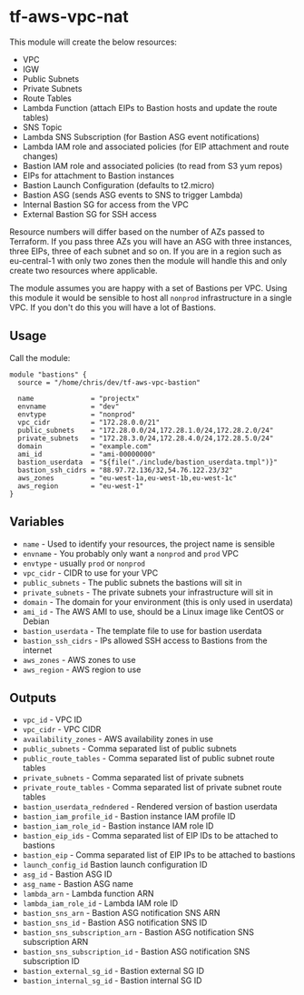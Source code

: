 # tf-aws-vpc-nat

This module will create the below resources:

- VPC
- IGW
- Public Subnets
- Private Subnets
- Route Tables
- Lambda Function (attach EIPs to Bastion hosts and update the route tables)
- SNS Topic
- Lambda SNS Subscription (for Bastion ASG event notifications)
- Lambda IAM role and associated policies (for EIP attachment and route changes)
- Bastion IAM role and associated policies (to read from S3 yum repos)
- EIPs for attachment to Bastion instances
- Bastion Launch Configuration (defaults to t2.micro)
- Bastion ASG (sends ASG events to SNS to trigger Lambda)
- Internal Bastion SG for access from the VPC
- External Bastion SG for SSH access

Resource numbers will differ based on the number of AZs passed to Terraform.
If you pass three AZs you will have an ASG with three instances, three EIPs,
three of each subnet and so on. If you are in a region such as eu-central-1
with only two zones then the module will handle this and only create two
resources where applicable.

The module assumes you are happy with a set of Bastions per VPC. Using this
module it would be sensible to host all `nonprod` infrastructure in a single
VPC. If you don't do this you will have a lot of Bastions.

## Usage

Call the module:

```
module "bastions" {
  source = "/home/chris/dev/tf-aws-vpc-bastion"

  name              = "projectx"
  envname           = "dev"
  envtype           = "nonprod"
  vpc_cidr          = "172.28.0.0/21"
  public_subnets    = "172.28.0.0/24,172.28.1.0/24,172.28.2.0/24"
  private_subnets   = "172.28.3.0/24,172.28.4.0/24,172.28.5.0/24"
  domain            = "example.com"
  ami_id            = "ami-00000000"
  bastion_userdata  = "${file("./include/bastion_userdata.tmpl")}"
  bastion_ssh_cidrs = "88.97.72.136/32,54.76.122.23/32"
  aws_zones         = "eu-west-1a,eu-west-1b,eu-west-1c"
  aws_region        = "eu-west-1"
}
```

## Variables
- `name` - Used to identify your resources, the project name is sensible
- `envname` - You probably only want a `nonprod` and `prod` VPC
- `envtype` - usually `prod` or `nonprod`
- `vpc_cidr` - CIDR to use for your VPC
- `public_subnets` - The public subnets the bastions will sit in
- `private_subnets` - The private subnets your infrastructure will sit in
- `domain` - The domain for your environment (this is only used in userdata)
- `ami_id` - The AWS AMI to use, should be a Linux image like CentOS or Debian
- `bastion_userdata` - The template file to use for bastion userdata
- `bastion_ssh_cidrs` - IPs allowed SSH access to Bastions from the internet
- `aws_zones` - AWS zones to use
- `aws_region` - AWS region to use

## Outputs
- `vpc_id` - VPC ID
- `vpc_cidr` - VPC CIDR
- `availability_zones` - AWS availability zones in use
- `public_subnets` - Comma separated list of public subnets
- `public_route_tables` - Comma separated list of public subnet route tables
- `private_subnets` - Comma separated list of private subnets
- `private_route_tables` - Comma separated list of private subnet route tables
- `bastion_userdata_redndered` - Rendered version of bastion userdata
- `bastion_iam_profile_id` - Bastion instance IAM profile ID
- `bastion_iam_role_id` - Bastion instance IAM role ID
- `bastion_eip_ids` - Comma separated list of EIP IDs to be attached to bastions
- `bastion_eip` - Comma separated list of EIP IPs to be attached to bastions
- `launch_config_id` Bastion launch configuration ID
- `asg_id` - Bastion ASG ID
- `asg_name` - Bastion ASG name
- `lambda_arn` - Lambda function ARN
- `lambda_iam_role_id` - Lambda IAM role ID
- `bastion_sns_arn` - Bastion ASG notification SNS ARN
- `bastion_sns_id` - Bastion ASG notification SNS ID
- `bastion_sns_subscription_arn` - Bastion ASG notification SNS subscription ARN
- `bastion_sns_subscription_id` - Bastion ASG notification SNS subscription ID
- `bastion_external_sg_id` - Bastion external SG ID
- `bastion_internal_sg_id` - Bastion internal SG ID

